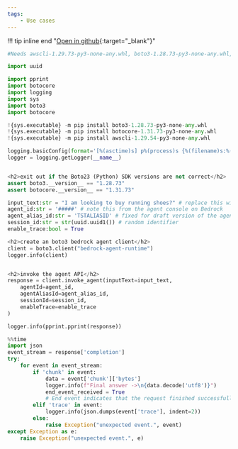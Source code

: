 ```yaml
---
tags:
    - Use cases
---
```


!!! tip inline end "[Open in github](https://github.com/aws-samples/amazon-bedrock-samples/tree/main/bedrock-agents/use-case-examples/agentsforbedrock-retailagent/workshop/test_retailagent_agentsforbedrock.ipynb){:target="_blank"}"

```python
#Needs awscli-1.29.73-py3-none-any.whl, boto3-1.28.73-py3-none-any.whl, botocore-1.31.73-py3-none-any.whl
```


```python
import uuid

import pprint
import botocore
import logging
import sys
import boto3
import botocore

!{sys.executable} -m pip install boto3-1.28.73-py3-none-any.whl
!{sys.executable} -m pip install botocore-1.31.73-py3-none-any.whl
!{sys.executable} -m pip install awscli-1.29.54-py3-none-any.whl

logging.basicConfig(format='[%(asctime)s] p%(process)s {%(filename)s:%(lineno)d} %(levelname)s - %(message)s', level=logging.INFO)
logger = logging.getLogger(__name__)

```


```python


```


```python
<h2>exit out if the Boto23 (Python) SDK versions are not correct</h2>
assert boto3.__version__ == "1.28.73"
assert botocore.__version__ == "1.31.73"

```


```python
input_text:str = "I am looking to buy running shoes?" # replace this with a prompt relevant to your agent
agent_id:str = '#####' # note this from the agent console on Bedrock
agent_alias_id:str = 'TSTALIASID' # fixed for draft version of the agent
session_id:str = str(uuid.uuid1()) # random identifier
enable_trace:bool = True

```


```python
<h2>create an boto3 bedrock agent client</h2>
client = boto3.client("bedrock-agent-runtime")
logger.info(client)

```


```python

<h2>invoke the agent API</h2>
response = client.invoke_agent(inputText=input_text,
    agentId=agent_id,
    agentAliasId=agent_alias_id,
    sessionId=session_id,
    enableTrace=enable_trace
)

logger.info(pprint.pprint(response))

```


```python
%%time
import json
event_stream = response['completion']
try:
    for event in event_stream:        
        if 'chunk' in event:
            data = event['chunk']['bytes']
            logger.info(f"Final answer ->\n{data.decode('utf8')}") 
            end_event_received = True
            # End event indicates that the request finished successfully
        elif 'trace' in event:
            logger.info(json.dumps(event['trace'], indent=2))
        else:
            raise Exception("unexpected event.", event)
except Exception as e:
    raise Exception("unexpected event.", e)

```


```python

```
